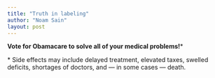 ```yaml
---
title: "Truth in labeling"
author: "Noam Sain"
layout: post
---
```


**Vote for Obamacare to solve all of your medical problems!**\*

\* Side effects may include delayed treatment, elevated taxes, swelled deficits, shortages of doctors, and — in some cases — death.
